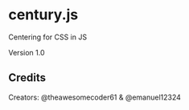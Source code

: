 century.js
=======
Centering for CSS in JS

Version 1.0

## Credits
Creators: @theawesomecoder61 & @emanuel12324
